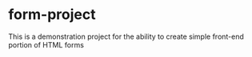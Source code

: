 # form-project

This is a demonstration project for the ability to create simple front-end portion of HTML forms 